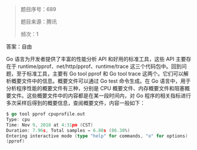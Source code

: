 > 题目序号：689
>
> 题目来源：腾讯
>
> 频次：1

答案：自由

Go 语言为开发者提供了丰富的性能分析 API 和好用的标准工具，这些 API 主要存在于 runtime/pprof、net/http/pprof、runtime/trace 这三个代码包中。回到问题，至于标准工具，主要有 Go tool pprof 和 Go tool trace 这两个。它们可以解析概要文件中的信息。概要文件可以通过 Go test 命令生成。在 Go 语言中，用于分析程序性能的概要文件有三种，分别是 CPU 概要文件、内存概要文件和阻塞概要文件。这些概要文件中的内容都是在某一段时间内，对 Go 程序的相关指标进行多次采样后得到的概要信息，查阅概要文件，内容一般如下：

```go
$ go tool pprof cpuprofile.out
Type: cpu
Time: Nov 9, 2018 at 4:31pm (CST)
Duration: 7.96s, Total samples = 6.88s (86.38%)
Entering interactive mode (type "help" for commands, "o" for options)
(pprof) 
```

